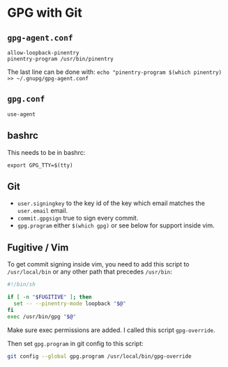 # GPG with Git

## `gpg-agent.conf`

```
allow-loopback-pinentry
pinentry-program /usr/bin/pinentry
```

The last line can be done with: `echo "pinentry-program $(which pinentry) >> ~/.gnupg/gpg-agent.conf`

## `gpg.conf`

```
use-agent
```

## bashrc

This needs to be in bashrc:

```
export GPG_TTY=$(tty)
```

## Git

- `user.signingkey` to the key id of the key which email matches the `user.email` email.
- `commit.gpgsign` true to sign every commit.
- `gpg.program` either `$(which gpg)` or see below for support inside vim.

## Fugitive / Vim

To get commit signing inside vim, you need to add this script to `/usr/local/bin` or any other path
that precedes `/usr/bin`:

```sh
#!/bin/sh

if [ -n "$FUGITIVE" ]; then
  set -- --pinentry-mode loopback "$@"
fi
exec /usr/bin/gpg "$@"
```

Make sure exec permissions are added.
I called this script `gpg-override`.

Then set `gpg.program` in git config to this script:

```sh
git config --global gpg.program /usr/local/bin/gpg-override
```
